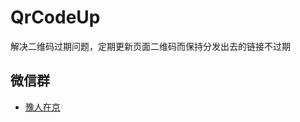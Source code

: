 # QrCodeUp
解决二维码过期问题，定期更新页面二维码而保持分发出去的链接不过期

## 微信群

* [豫人在京](https://github.xiaodongxier.com/QrCodeUp/WeChat-YuRenZaiJing)